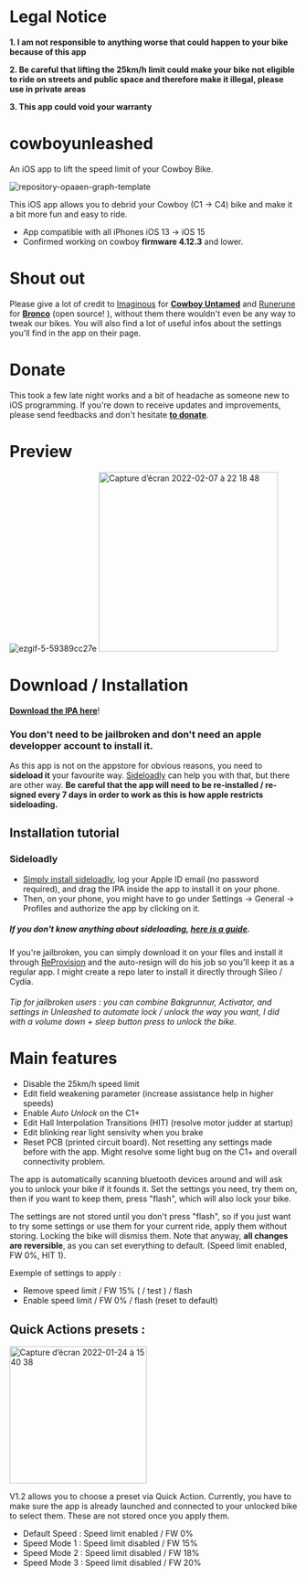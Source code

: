 # Legal Notice
**1. I am not responsible to anything worse that could happen to your bike because of this app**

**2. Be careful that lifting the 25km/h limit could make your bike not eligible to ride on streets and public space and therefore make it illegal, please use in private areas**

**3. This app could void your warranty**



# cowboyunleashed
An iOS app to lift the speed limit of your Cowboy Bike. 


![repository-opaaen-graph-template](https://user-images.githubusercontent.com/76073612/149851972-9bbeed50-0823-4da1-b744-0e3f4f4e59ca.png)


This iOS app allows you to debrid your Cowboy (C1 -> C4) bike and make it a bit more fun and easy to ride.

- App compatible with all iPhones iOS 13 -> iOS 15
- Confirmed working on cowboy **firmware 4.12.3** and lower.



# Shout out

Please give a lot of credit to [Imaginous](https://github.com/Imaginous) for **[Cowboy Untamed](https://github.com/Imaginous/Cowboy_Untamed)** and [Runerune](https://github.com/runerune) for **[Bronco](https://github.com/runerune/BroncoUnleashed)** (open source! ), without them there wouldn't even be any way to tweak our bikes. You will also find a lot of useful infos about the settings you'll find in the app on their page.


# Donate

This took a few late night works and a bit of headache as someone new to iOS programming. If you're down to receive updates and improvements, please send feedbacks and don't hesitate [**to donate**](https://www.paypal.com/donate/?hosted_button_id=TUH8ECY3KP4BW).

# Preview


![ezgif-5-59389cc27e](https://user-images.githubusercontent.com/76073612/156061502-240bce81-15e9-43ec-be57-a8353a3f41f8.gif) <img width="314" alt="Capture d’écran 2022-02-07 à 22 18 48" src="https://user-images.githubusercontent.com/76073612/152873628-9fdb015e-0bdc-4fda-90cd-ca3111b2c165.png">


# Download / Installation
[**Download the IPA here**](https://github.com/mmmago/cowboyunleashed/releases)!


### You don't need to be jailbroken and don't need an apple developper account to install it.

As this app is not on the appstore for obvious reasons, you need to **sideload it** your favourite way. [Sideloadly](https://sideloadly.io/) can help you with that, but there are other way. **Be careful that the app will need to be re-installed / re-signed every 7 days in order to work as this is how apple restricts sideloading.** 

## Installation tutorial 

### Sideloadly

- [Simply install sideloadly](https://sideloadly.io/), log your Apple ID email (no password required), and drag the IPA inside the app to install it on your phone.
- Then, on your phone, you might have to go under Settings -> General -> Profiles and authorize the app by clicking on it.

##### If you don't know anything about sideloading, [here is a guide](https://www.reddit.com/r/sideloaded/comments/orqzau/guide_a_complete_beginners_guide_to_sideloading/).

If you're jailbroken, you can simply download it on your files and install it through [ReProvision](https://repo.packix.com/package/jp.soh.reprovision) and the auto-resign will do his job so you'll keep it as a regular app. I might create a repo later to install it directly through Sileo / Cydia.

###### *Tip for jailbroken users : you can combine Bakgrunnur, Activator, and settings in Unleashed to automate lock / unlock the way you want, I did with a volume down + sleep button press to unlock the bike.* 


# Main features

- Disable the 25km/h speed limit 
- Edit field weakening parameter (increase assistance help in higher speeds)
- Enable *Auto Unlock* on the C1+
- Edit Hall Interpolation Transitions (HIT) (resolve motor judder at startup)
- Edit blinking rear light sensivity when you brake
- Reset PCB (printed circuit board). Not resetting any settings made before with the app. Might resolve some light bug on the C1+ and overall connectivity problem.

The app is automatically scanning bluetooth devices around and will ask you to unlock your bike if it founds it. Set the settings you need, try them on, then if you want to keep them, press "flash", which will also lock your bike.

The settings are not stored until you don't press "flash", so if you just want to try some settings or use them for your current ride, apply them without storing. Locking the bike will dismiss them. Note that anyway, **all changes are reversible**, as you can set everything to default. (Speed limit enabled, FW 0%, HIT 1).

Exemple of settings to apply : 

- Remove speed limit / FW 15% ( / test ) / flash
- Enable speed limit / FW 0% / flash (reset to default)

## Quick Actions presets :

<img width="240" alt="Capture d’écran 2022-01-24 à 15 40 38" src="https://user-images.githubusercontent.com/76073612/150803966-bf73d02c-f465-47e8-ab08-d86fa688c051.png">

V1.2 allows you to choose a preset via Quick Action. Currently, you have to make sure the app is already launched and connected to your unlocked bike to select them. These are not stored once you apply them.

- Default Speed : Speed limit enabled / FW 0%
- Speed Mode 1 : Speed limit disabled / FW 15%
- Speed Mode 2 : Speed limit disabled / FW 18%
- Speed Mode 3 : Speed limit disabled / FW 20%

